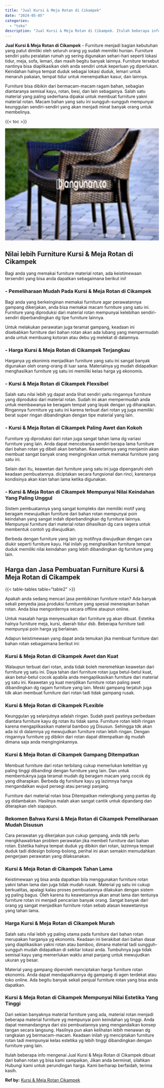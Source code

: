 ```yaml
---
title: "Jual Kursi & Meja Rotan di Cikampek"
date: "2024-05-05"
categories: 
  - "toko"
description: "Jual Kursi & Meja Rotan di Cikampek. Itulah beberapa info mengenai Jual Kursi & Meja Rotan di Cikampek dibuat dari bahan rotan yg bisa kami sampaikan, Jikan..."
---
```


**Jual Kursi & Meja Rotan di Cikampek** – Furniture menjadi bagian kebutuhan yang patut dimiliki oleh seluruh orang yg sudah memiliki hunian. Furniture sendiri yaitu peralatan rumah yg sering digunakan sehari-hari seperti lokasi tidur, meja, sofa, lemari, dan masih begitu banyak lainnya. Furniture tersebut nantinya bisa diaplikasikan oleh anda sendiri untuk keperluan yg diperlukan. Keindahan halnya tempat duduk sebagai lokasi duduk, lemari untuk menaruh pakaian, tempat tidur untuk menempatkan kasur, dan lainnya.

Furniture bisa dibikin dari bermacam-macam ragam bahan, sebagian diantaranya semisal kayu, rotan, besi, dan lain sebagainya. Salah satu material yang paling sederhana dipakai untuk membuat furniture yakni material rotan. Macam bahan yang satu ini sungguh-sungguh mempunyai keunggulan sendiri-sendiri yang akan menjadi minat banyak orang untuk membelinya.

{{< toc >}}

![Jual Kursi & Meja Rotan di Cikampek](/images/kursi-meja-rotan-murah29.png)

## Nilai lebih Furniture Kursi & Meja Rotan di Cikampek

Bagi anda yang memakai furniture material rotan, ada keistimewaan tersendiri yang bisa anda dapatkan sebagaimana berikut ini!

### \- Pemeliharaan Mudah Pada Kursi & Meja Rotan di Cikampek

Bagi anda yang berkeinginan memakai furniture agar perawatannya gampang dikerjakan, anda bisa memakai macam furniture yang satu ini. Furniture yang diproduksi dari material rotan mempunyai kelebihan sendiri-sendiri diperbandingkan dg tipe furniture lainnya.

Untuk melakukan perawatan juga teramat gampang, keadaan ini disebabkan furniture dari bahan rotan akan ada lubang yang mempermudah anda untuk membuang kotoran atau debu yg melekat di dalamnya.

### \- Harga Kursi & Meja Rotan di Cikampek Terjangkau

Harganya yg ekonimis menjadikan furniture yang satu ini sangat banyak digunakan oleh orang-orang di luar sana. Materialnya yg mudah didapatkan menghasilkan furniture yg satu ini memiliki kelas harga yg ekonomis.

### \- Kursi & Meja Rotan di Cikampek Flexsibel

Salah satu nilai lebih yg dapat anda lihat sendiri yaitu ringannya furniture yang diproduksi dari material rotan. Sudah ini akan mempermudah anda untuk membawanya ke beragam tempat yang layak dengan yg diharapkan. Ringannya funrniture yg satu ini karena terbuat dari rotan yg juga memiliki berat super ringan dibandingkan dengan tipe material yang lain.

### \- Kursi & Meja Rotan di Cikampek Paling Awet dan Kokoh

Furniture yg diproduksi dari rotan juga sangat tahan lama dg variasi furniture yang lain. Anda dapat mencobanya sendiri berapa lama furniture dari bahan rotan yg dibeli akan bertahan. Keawetannya yang menjamin akan membuat sangat banyak orang menginginkan untuk memakai furniture yang satu ini.

Selain dari itu, keawetan dari furniture yang satu ini juga dipengaruhi oleh keadaan pembuatannya. diciptakan secara fungsional dan rinci, karenanya kondisinya akan kian tahan lama ketika digunakan.

### \- Kursi & Meja Rotan di Cikampek Mempunyai Nilai Keindahan Yang Paling Unggul

Sistem pembuatannya yang sangat kompleks dan memiliki motif yang beragam mewujudkan furniture dari bahan rotan mempunyai poin keindahan yang sangat indah diperbandingkan dg furniture lainnya. Mempunyai furniture dari material rotan dihasilkan dg cara segera untuk membentuk contoh yg diwujudkan.

Berbeda dengan furniture yang lain yg motifnya diwujudkan dengan cara diukir seperti furniture kayu. Hal inilah yg menghasilkan furniture tempat duduk memiliki nilai keindahan yang lebih dibandingkan dg furniture yang lain.

## Harga dan Jasa Pembuatan Furniture Kursi & Meja Rotan di Cikampek

{{< table-tables table="table2" >}}

Apakah anda sedang mencari jasa pembikinan furniture rotan? Ada banyak sekali penyedia jasa produksi furniture yang spesial menerapkan bahan rotan. Anda bisa mengordernya secara offline ataupun online.

Untuk masalah harga menyesuaikan dari furniture yg akan dibuat. Estetika halnya furniture meja, kursi, daerah tidur dsb. Beberapa furniture tadi mempunyai poin harga yg berlainan.

Adapun keistimewaan yang dapat anda temukan jika membuat furniture dari bahan rotan sebagaimana berikut ini:

### Kursi & Meja Rotan di Cikampek Awet dan Kuat

Walaupun terbuat dari rotan, anda tidak boleh meremehkan keawetan dari furniture yg satu ini. Daya tahan dari furniture rotan juga betul-betul kuat, akan betul-betul cocok apabila anda mengaplikasikan furniture dari material yg satu ini. Keawetan yg kuat menjdikan furniture rotan paling awet dibandingkan dg ragam furniture yang lain. Meski gampang terjatuh juga tdk akan membuat furniture dari rotan tadi tidak gampang rusak.

### Kursi & Meja Rotan di Cikampek FLexible

Keunggulan yg selanjutnya adalah ringan. Sudah pasti pastinya perbedaan diantara furniture kayu dg rotan itu tidak sama. Furniture rotan lebih ringan karena mengaplikasikan material bamboo yg Disusun. Sehingga tdk akan ada isi di dalamnya yg mewujudkan furniture rotan lebih ringan. Dengan ringannya furniture yg dibikin dari rotan dapat ditempatkan dg mudah dimana saja anda menginginkannya.

### Kursi & Meja Rotan di Cikampek Gampang Ditempatkan

Membuat furniture dari rotan terbilang cukup memerlukan ketelitian yg paling tinggi dibandingi dengan furniture yang lain. Dan untuk membentuknya juga teramat mudah dg beragam macam yang cocok dg yang diharapkan. Berbeda dg furniture kayu yg lazimnya hanya mengandalkan wujud persegi atau persegi panjang.

Furniture dari material rotan bisa Ditempatkan melengkung yang pantas dg yg didambakan. Hasilnya malah akan sangat cantik untuk dipandang dan diterapkan oleh siapapun.

### Rekomen Bahwa Kursi & Meja Rotan di Cikampek Pemeliharaan Mudah Disusun

Cara perawatan yg dikerjakan pun cukup gampang, anda tdk perlu mengkhawatirkan problem perawatan jika membeli furniture dari bahan rotan. Estetika halnya tempat duduk yg dibikin dari rotan, lazimnya tempat duduk tadi didesign bolong-bolong, perihal ini akan semakin memudahkan pengerjaan perawatan yang dilaksanakan.

### Kursi & Meja Rotan di Cikampek Tahan Lama

Keistimewaan yg bisa anda dapatkan bila menggunakan furniture rotan yakni tahan lama dan juga tidak mudah rusak. Material yg satu ini cukup berkualitas, apalagi kalau proses pembuatannya dilakukan dengan sistem yg paling bagus. Oleh karena itu keawetannya akan amat lama dan tentunya furniture rotan ini menjadi pencarian banyak orang. Sangat banyak dari orang yg sangat menjadikan furniture rotan sebab alasan keawetannya yang tahan lama.

### Harga Kursi & Meja Rotan di Cikampek Murah

Salah satu nilai lebih yg paling utama pada furniture dari bahan rotan merupakan harganya yg ekonomis. Keadaan ini berakibat dari bahan dasar yang diaplikasikan yakni rotan atau bamboo, dimana material tadi sungguh-sungguh mudah didapatkan di sekitar lokasi anda. Tumbuhnya juga tidak semisal kayu yang memerlukan waktu amat panjang untuk mewujudkan ukuran yg besar.

Material yang gampang diperoleh menciptakan harga furniture rotan ekonomis. Anda dapat mendapatkannya dg gampang di agen terdekat atau toko online. Ada begitu banyak sekali penjual furniture rotan yang bisa anda dapatkan.

### Kursi & Meja Rotan di Cikampek Mempunyai Nilai Estetika Yang Tinggi

Dari sekian banyaknya material furniture yang ada, material rotan menjadi beberapa material furniture yg mempunyai poin keindahan yg tinggi. Anda dapat memandangnya dari sisi pembuatannya yang mengandalkan konsep tangan secara langsung. Hasilnya pun akan kelihatan lebih menawan dg rangkaian yg bermacam-macam. Keadaan inilah yg menciptakan furniture rotan tadi mempunyai kelas estetika yg lebih tinggi dibandingkan dengan furniture yang lain.

Itulah beberapa info mengenai Jual Kursi & Meja Rotan di Cikampek dibuat dari bahan rotan yg bisa kami sampaikan, Jikan anda berminat, silahkan Hubungi kami untuk perundingan harga. Kami berharap berfaidah, terima kasih.

**Ref by:** [Kursi & Meja Rotan Cikampek](https://id.wikipedia.org/wiki/Kursi)

